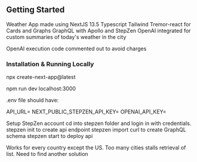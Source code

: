 ## Getting Started

Weather App made using 
NextJS 13.5
Typescript
Tailwind
Tremor-react for Cards and Graphs
GraphQL with Apollo and StepZen
OpenAI integrated for custom summaries of today's weather in the city

OpenAI execution code commented out to avoid charges

### Installation & Running Locally
npx create-next-app@latest

npm run dev
localhost:3000

.env file should have:

API_URL=
NEXT_PUBLIC_STEPZEN_API_KEY=
OPENAI_API_KEY=

Setup StepZen account
cd into stepzen folder and login in with credentials. 
stepzen init to create api endpoint
stepzen import curl to create GraphQL schema
stepzen start to deploy api

Works for every country except the US. Too many cities stalls retrieval of list. Need to find another solution